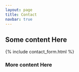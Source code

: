 ```yaml
---
layout: page
title: Contact
navbar: true
---
```


## Some content Here

{% include contact_form.html %} 

### More content Here